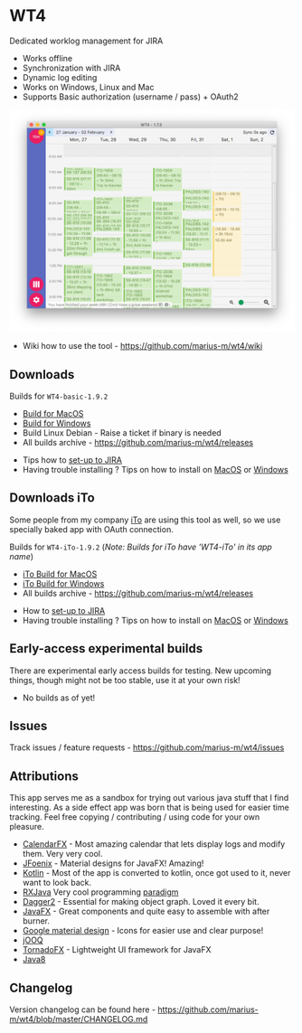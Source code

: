 # WT4

Dedicated worklog management for JIRA

* Works offline
* Synchronization with JIRA
* Dynamic log editing
* Works on Windows, Linux and Mac
* Supports Basic authorization (username / pass) + OAuth2

![Main view screenshot](imgs/main.png)

* Wiki how to use the tool - https://github.com/marius-m/wt4/wiki

## Downloads

Builds for `WT4-basic-1.9.2`

* [Build for MacOS](https://github.com/marius-m/wt4/releases/download/1.9.2/WT4-basic-1.9.2.dmg)
* [Build for Windows](https://github.com/marius-m/wt4/releases/download/1.9.2/WT4-basic-1.9.2.exe)
* Build Linux Debian - Raise a ticket if binary is needed
* All builds archive - https://github.com/marius-m/wt4/releases

- Tips how to [set-up to JIRA](https://github.com/marius-m/wt4/wiki/Set-up-Basic)
- Having trouble installing ? Tips on how to install on [MacOS](https://github.com/marius-m/wt4/wiki/Install-Mac) or [Windows](https://github.com/marius-m/wt4/wiki/Install-Win)
  
## Downloads iTo
Some people from my company [iTo](https://www.ito.lt/) are using this tool as well, so we use specially baked app with OAuth connection. 

Builds for `WT4-iTo-1.9.2` (*Note: Builds for iTo have 'WT4-iTo' in its app name*)

* [iTo Build for MacOS](https://github.com/marius-m/wt4/releases/download/1.9.2/WT4-iTo-1.9.2.dmg)
* [iTo Build for Windows](https://github.com/marius-m/wt4/releases/download/1.9.2/WT4-iTo-1.9.2.exe)
* All builds archive - https://github.com/marius-m/wt4/releases

- How to [set-up to JIRA](https://github.com/marius-m/wt4/wiki/Set-up-OAuth)
- Having trouble installing ? Tips on how to install on [MacOS](https://github.com/marius-m/wt4/wiki/Install-Mac) or [Windows](https://github.com/marius-m/wt4/wiki/Install-Win)

## Early-access experimental builds
There are experimental early access builds for testing. New upcoming things, though might not be too stable, use it at your own risk!

* No builds as of yet!

## Issues

Track issues / feature requests - https://github.com/marius-m/wt4/issues

## Attributions

This app serves me as a sandbox for trying out various java stuff that I find interesting. As a side effect app was born that is being used for easier time tracking. 
Feel free copying / contributing / using code for your own pleasure. 

* [CalendarFX](https://github.com/dlemmermann/CalendarFX) - Most amazing calendar that lets display logs and modify them. Very very cool.
* [JFoenix](http://www.jfoenix.com/) - Material designs for JavaFX! Amazing!
* [Kotlin](https://kotlinlang.org/) - Most of the app is converted to kotlin, once got used to it, never want to look back. 
* [RXJava](https://github.com/ReactiveX/RxJava) Very cool programming [paradigm](http://reactivex.io/)
* [Dagger2](https://github.com/google/dagger) - Essential for making object graph. Loved it every bit.
* [JavaFX](http://docs.oracle.com/javase/8/javase-clienttechnologies.htm) - Great components and quite easy to assemble with after burner.
* [Google material design](https://design.google.com/icons/) - Icons for easier use and clear purpose!
* [jOOQ](https://www.jooq.org/)
* [TornadoFX]() - Lightweight UI framework for JavaFX
* [Java8](http://www.oracle.com/technetwork/java/javase/overview/java8-2100321.html)

## Changelog

Version changelog can be found here - https://github.com/marius-m/wt4/blob/master/CHANGELOG.md
